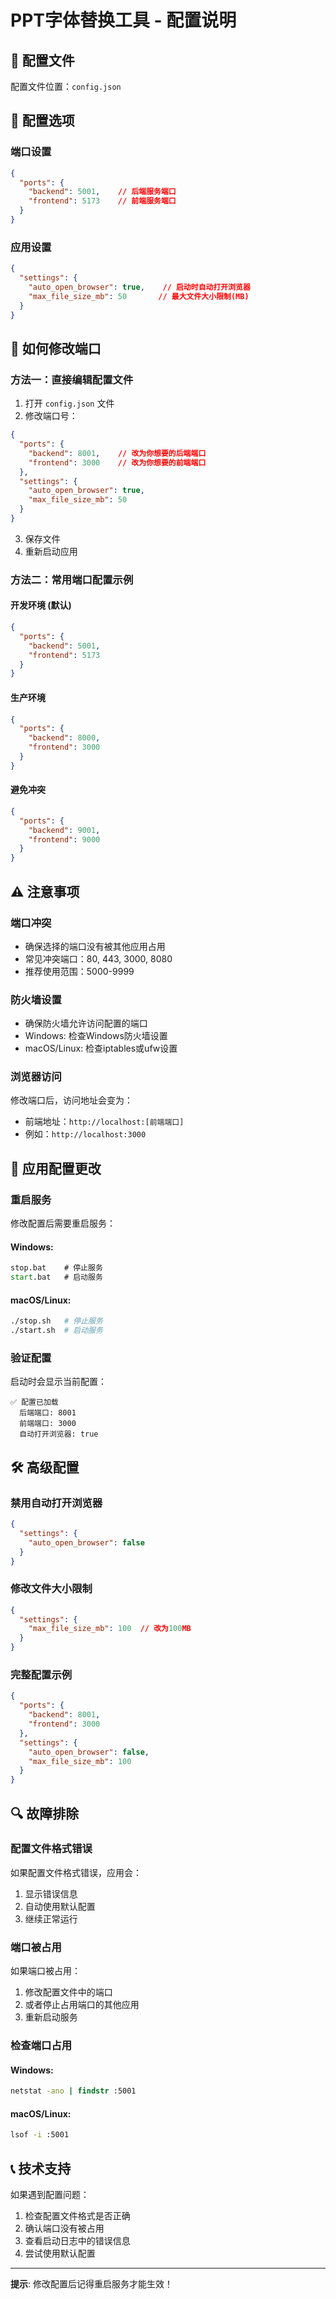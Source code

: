 # PPT字体替换工具 - 配置说明

## 📁 配置文件

配置文件位置：`config.json`

## 🔧 配置选项

### 端口设置
```json
{
  "ports": {
    "backend": 5001,    // 后端服务端口
    "frontend": 5173    // 前端服务端口
  }
}
```

### 应用设置
```json
{
  "settings": {
    "auto_open_browser": true,    // 启动时自动打开浏览器
    "max_file_size_mb": 50       // 最大文件大小限制(MB)
  }
}
```

## 🚀 如何修改端口

### 方法一：直接编辑配置文件
1. 打开 `config.json` 文件
2. 修改端口号：
```json
{
  "ports": {
    "backend": 8001,    // 改为你想要的后端端口
    "frontend": 3000    // 改为你想要的前端端口
  },
  "settings": {
    "auto_open_browser": true,
    "max_file_size_mb": 50
  }
}
```
3. 保存文件
4. 重新启动应用

### 方法二：常用端口配置示例

#### 开发环境 (默认)
```json
{
  "ports": {
    "backend": 5001,
    "frontend": 5173
  }
}
```

#### 生产环境
```json
{
  "ports": {
    "backend": 8000,
    "frontend": 3000
  }
}
```

#### 避免冲突
```json
{
  "ports": {
    "backend": 9001,
    "frontend": 9000
  }
}
```

## ⚠️ 注意事项

### 端口冲突
- 确保选择的端口没有被其他应用占用
- 常见冲突端口：80, 443, 3000, 8080
- 推荐使用范围：5000-9999

### 防火墙设置
- 确保防火墙允许访问配置的端口
- Windows: 检查Windows防火墙设置
- macOS/Linux: 检查iptables或ufw设置

### 浏览器访问
修改端口后，访问地址会变为：
- 前端地址：`http://localhost:[前端端口]`
- 例如：`http://localhost:3000`

## 🔄 应用配置更改

### 重启服务
修改配置后需要重启服务：

#### Windows:
```cmd
stop.bat    # 停止服务
start.bat   # 启动服务
```

#### macOS/Linux:
```bash
./stop.sh   # 停止服务
./start.sh  # 启动服务
```

### 验证配置
启动时会显示当前配置：
```
✅ 配置已加载
  后端端口: 8001
  前端端口: 3000
  自动打开浏览器: true
```

## 🛠️ 高级配置

### 禁用自动打开浏览器
```json
{
  "settings": {
    "auto_open_browser": false
  }
}
```

### 修改文件大小限制
```json
{
  "settings": {
    "max_file_size_mb": 100  // 改为100MB
  }
}
```

### 完整配置示例
```json
{
  "ports": {
    "backend": 8001,
    "frontend": 3000
  },
  "settings": {
    "auto_open_browser": false,
    "max_file_size_mb": 100
  }
}
```

## 🔍 故障排除

### 配置文件格式错误
如果配置文件格式错误，应用会：
1. 显示错误信息
2. 自动使用默认配置
3. 继续正常运行

### 端口被占用
如果端口被占用：
1. 修改配置文件中的端口
2. 或者停止占用端口的其他应用
3. 重新启动服务

### 检查端口占用
#### Windows:
```cmd
netstat -ano | findstr :5001
```

#### macOS/Linux:
```bash
lsof -i :5001
```

## 📞 技术支持

如果遇到配置问题：
1. 检查配置文件格式是否正确
2. 确认端口没有被占用
3. 查看启动日志中的错误信息
4. 尝试使用默认配置

---

**提示**: 修改配置后记得重启服务才能生效！

